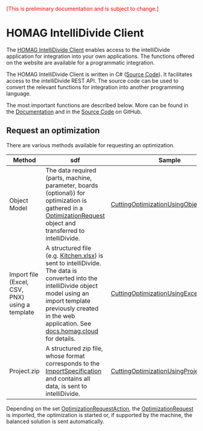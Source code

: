 <span style="color:red">[This is preliminary documentation and is subject to change.] </span>

# HOMAG IntelliDivide Client

The [HOMAG IntelliDivide Client](./homagconnect.intellidivide.client.intellidivideclient.md) enables access to the intelliDivide application for integration into your own applications. The functions offered on the website are available for a programmatic integration.

The HOMAG IntelliDivide Client is written in C# ([Source Code](./../Client/IntelliDivideClient.cs)). It facilitates access to the intelliDivide REST API. The source code can be used to convert the relevant functions for integration into another programming language.

The most important functions are described below. More can be found in the [Documentation](./homagconnect.intellidivide.client.intellidivideclient.md) and in the [Source Code](./../Client/IntelliDivideClient.cs) on GitHub.

## Request an optimization

There are various methods available for requesting an optimization.

Method| sdf|Sample
------|------|------
Object Model|The data required (parts, machine, parameter, boards (optional)) for optimization is gathered in a [OptimizationRequest](homagconnect.intellidivide.contracts.request.optimizationrequest.md) object and transferred to intelliDivide.|[CuttingOptimizationUsingObjectModel.cs](./../Samples/Requests/Cutting/CuttingOptimizationUsingObjectModel.cs)
Import file (Excel, CSV, PNX) using a template|A structured file (e.g. [Kitchen.xlsx](./../Samples/Requests/Cutting/Kitchen.xlsx)) is sent to intelliDivide. The data is converted into the intelliDivide object model using an import template previously created in the web application. See [docs.homag.cloud](https://docs.homag.cloud/en/intellidivide/tutorial/importing-data) for details.| [CuttingOptimizationUsingExcel.cs](./../Samples/Requests/Cutting/CuttingOptimizationUsingExcel.cs)
Project.zip|A structured zip file, whose format corresponds to the [ImportSpecification](https://dev.azure.com/homag-group/FOSSProjects/_git/homag-api-gateway-client?path=/Documentation/ImportSpecification.md&_a=preview) and contains all data, is sent to intelliDivide. |[CuttingOptimizationUsingProjectZip.cs](./../Samples/Requests/Cutting/CuttingOptimizationUsingProjectZip.cs)

Depending on the set [OptimizationRequestAction](./homagconnect.intellidivide.contracts.request.optimizationrequestaction.md), the [OptimizationRequest](./homagconnect.intellidivide.contracts.request.optimizationrequest.md) is imported, the optimization is started or, if supported by the machine, the balanced solution is sent automatically.